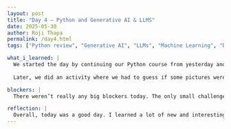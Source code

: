 ```yaml
---
layout: post
title: "Day 4 – Python and Generative AI & LLMS"
date: 2025-05-30
author: Roji Thapa
permalink: /day4.html
tags: ["Python review", "Generative AI", "LLMs", "Machine Learning", "Deep Learning", "Tokeniztion", "Kahoot", "Bot vs NotBot"]

what_i_learned: |
  We started the day by continuing our Python course from yesterday and worked on solving some coding problems, which helped me practice what we’ve been learning. After lunch, we learned about Generative AI and Large Language Models (LLMs). We got a quick introduction to AI, Machine Learning, Deep Learning, Generative AI, Neural Networks, Prompt Engineering, how LLMs work, and things like Tokenization and Embeddings. We even had a quiz on these topics, which made it more fun and helped me remember what we learned. 
  
  Later, we did an activity where we had to guess if some pictures were made by AI or not. Most were easy, but a few were really surprising!

blockers: |
  There weren’t really any big blockers today. The only small challenge was trying to figure out a couple of AI-generated pictures—they looked so real that it was hard to tell!

reflection: |
  Overall, today was a good day. I learned a lot of new and interesting things, especially about how AI and LLMs work. The quiz and picture activity made the session fun and different from usual. Since this was our last day of virtual classes, I’m really excited to meet everyone in person on Monday and start working on our projects. Looking forward to what’s coming next!
---
```

